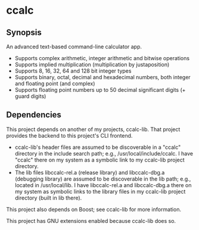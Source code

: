 # ccalc
## Synopsis
An advanced text-based command-line calculator app.
- Supports complex arithmetic, integer arithmetic and bitwise operations
- Supports implied multiplication (multiplication by justaposition)
- Supports 8, 16, 32, 64 and 128 bit integer types
- Supports binary, octal, decimal and hexadecimal numbers, both integer and
floating point (and complex)
- Supports floating point numbers up to 50 decimal significant digits (+ guard
digits)
## Dependencies
This project depends on another of my projects, ccalc-lib. That project provides
the backend to this project's CLI frontend.
- ccalc-lib's header files are assumed to be discoverable in a "ccalc" directory
in the include search path; e.g., /usr/local/include/ccalc. I have "ccalc" there
on my system as a symbolic link to my ccalc-lib project directory.
- The lib files libccalc-rel.a (release library) and libccalc-dbg.a (debugging
library) are assumed to be discoverable in the lib path; e.g., located in
/usr/local/lib. I have libccalc-rel.a and libccalc-dbg.a there on my system as
symbolic links to the library files in my ccalc-lib project directory (built in
lib there).

This project also depends on Boost; see ccalc-lib for more information.

This project has GNU extensions enabled because ccalc-lib does so.